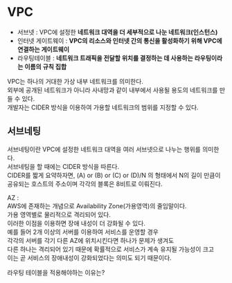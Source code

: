 # VPC 
            
* 서브넷 : VPC에 설정한 **네트워크 대역을 더 세부적으로 나눈 네트워크(인스턴스)**          
* 인터넷 게이트웨이 : **VPC의 리소스와 인터넷 간의 통신을 활성화하기 위해 VPC에 연결하는 게이트웨이**        
* 라우팅테이블 : **네트워크 트래픽을 전달할 위치를 결정하는 데 사용하는 라우팅이라는 이름의 규칙 집합**     
               
VPC는 하나의 거대한 가상 내부 네트워크를 의미한다.                  
외부에 공개된 네트워크가 아니라 사내망과 같이 내부에서 사용될 용도의 네트워크를 만들 수 있다.     
개발자는 CIDER 방식을 이용하여 가용할 네트워크의 범위를 지정할 수 있다.                   
   
## 서브네팅 

서브네팅이란 VPC에 설정한 네트워크 대역을 여러 서브넷으로 나누는 행위를 의미한다.    
서브네팅을 할 때에는 CIDER 방식을 따른다.    
CIDER를 짧게 요약하자면, (A) or (B) or (C) or (D)/N 의 형태에서 N의 길이 만큼이 공유되는 호스트의 주소이며 각각의 블록은 8비트로 이뤄진다.    
        
AZ :      
AWS에 존재하는 개념으로 Availability Zone(가용영역)의 줄임말이다.      
가용 영역별로 물리적으로 격리되어 있다.      
이러한 이점을 이용하면 장애 내성이 더 강화될 수 있다.      
예를 들어 2개 이상의 서버를 이용하여 서비스를 운영할 경우      
각각의 서버를 각기 다른 AZ에 위치시킨다면 하나가 문제가 생겨도      
다른 하나는 격리되어 있기 때문에 확률적으로 서비스가 계속 유지될 가능성이 크고       
이는 곧 서비스의 장애내성이 강화되었다는 의미도 되기 때문이다.    



라우팅 테이블을 적용해야하는 이유는?    
